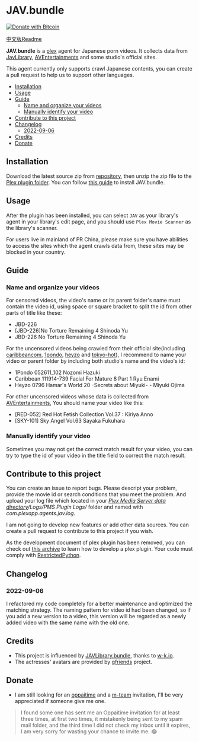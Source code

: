 # JAV.bundle
[![Donate with Bitcoin](https://en.cryptobadges.io/badge/micro/1BdJG31zinrMFWxRt2utGBU2jdpv8xSgju)](https://en.cryptobadges.io/donate/1BdJG31zinrMFWxRt2utGBU2jdpv8xSgju)

[中文版Readme](README.zh.md)

**JAV.bundle** is a [plex](https://plex.tv) agent for Japanese porn videos. It collects data from [JavLibrary](https://javlibrary.com/), [AVEntertainments](https://www.aventertainments.com/) and some studio's official sites.

This agent currently only supports crawl Japanese contents, you can create a pull request to help us to support other languages.

- [Installation](#installation)
- [Usage](#usage)
- [Guide](#guide)
  - [Name and organize your videos](#name-and-organize-your-videos)
  - [Manually identify your video](#manually-identify-your-video)
- [Contribute to this project](#contribute-to-this-project)
- [Changelog](#changelog)
  - [2022-09-06](#2022-09-06)
- [Credits](#credits)
- [Donate](#donate)



## Installation
Download the latest source zip from [repository](https://github.com/Xavier-Lam/JAV.bundle), then unzip the zip file to the [Plex plugin folder](https://support.plex.tv/hc/en-us/articles/201106098-How-do-I-find-the-Plug-Ins-folder-). You can follow [this guide](https://support.plex.tv/articles/201187656-how-do-i-manually-install-a-plugin/) to install JAV.bundle.



## Usage
After the plugin has been installed, you can select `JAV` as your library's agent in your library's edit page, and you should use `Plex Movie Scanner` as the library's scanner.

For users live in mainland of PR China, please make sure you have abilities to access the sites which the agent crawls data from, these sites may be blocked in your country.


## Guide
### Name and organize your videos
For censored videos, the video's name or its parent folder's name must contain the video id, using space or square bracket to split the id from other parts of title like these:

* JBD-226
* [JBD-226]No Torture Remaining 4 Shinoda Yu
* JBD-226 No Torture Remaining 4 Shinoda Yu

For the uncensored videos being crawled from their official site(including [caribbeancom](https://caribbeancom.com), [1pondo](https://1pondo.tv), [heyzo](https://heyzo.com) and [tokyo-hot](https://tokyo-hot.com)), I recommend to name your video or parent folder by including both studio's name and the video's id:

* 1Pondo 052611_102 Nozomi Hazuki
* Caribbean 111914-739 Facial For Mature 8 Part 1 Ryu Enami
* Heyzo 0796 Hamar's World 20 -Secrets about Miyuki- - Miyuki Ojima

For other uncensored videos whose data is collected from [AVEntertainments](https://aventertainments.com), You should name your video like this:

* [RED-052] Red Hot Fetish Collection Vol.37 : Kiriya Anno
* [SKY-101] Sky Angel Vol.63 Sayaka Fukuhara


### Manually identify your video
Sometimes you may not get the correct match result for your video, you can try to type the id of your video in the title field to correct the match result.



## Contribute to this project
You can create an issue to report bugs. Please descript your problem, provide the movie id or search conditions that you meet the problem. And upload your log file which located in your *[Plex Media Server data directory](https://support.plex.tv/articles/202915258-where-is-the-plex-media-server-data-directory-located/)/Logs/PMS Plugin Logs/* folder and named with *com.plexapp.agents.jav.log*.

I am not going to develop new features or add other data sources. You can create a pull request to contribute to this project if you wish. 

As the development document of plex plugin has been removed, you can check out [this archive](https://web.archive.org/web/20150107154037/http://dev.plexapp.com/docs/index.html) to learn how to develop a plex plugin. Your code must comply with [RestrictedPython](https://github.com/zopefoundation/RestrictedPython).



## Changelog
### 2022-09-06
I refactored my code completely for a better maintenance and optimized the matching strategy. The naming pattern for video id had been changed, so if you add a new version to a video, this version will be regarded as a newly added video with the same name with the old one.



## Credits
* This project is influenced by [JAVLibrary.bundle](https://github.com/w-k-io/JAVLibrary.bundle), thanks to [w-k.io](https://github.com/w-k-io).
* The actresses' avatars are provided by [gfriends](https://github.com/xinxin8816/gfriends) project.



## Donate
* I am still looking for an [oppaitime](https://oppaiti.me) and a [m-team](https://kp.m-team.cc) invitation, I'll be very appreciated if someone give me one.

> I found some one has sent me an Oppaitime invitation for at least three times, at first two times, it mistakenly being sent to my spam mail folder, and the third time I did not check my inbox until it expires, I am very sorry for wasting your chance to invite me. 😂